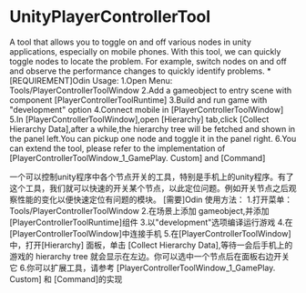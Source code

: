 # UnityPlayerControllerTool
A tool that allows you to toggle on and off various nodes in unity applications, especially on mobile phones. With this tool, we can quickly toggle nodes to locate the problem. For example, switch nodes on and off and observe the performance changes to quickly identify problems.
*[REQUIREMENT]Odin
Usage:
1.Open Menu: Tools/PlayerControllerToolWindow
2.Add a gameobject to entry scene with component [PlayerControllerToolRuntime]
3.Build and run game with "development" option
4.Connect mobile in [PlayerControllerToolWindow]
5.In [PlayerControllerToolWindow],open [Hierarchy] tab,click [Collect Hierarchy Data],after a while,the hierarchy tree will be fetched and shown in the panel left.You can pickup one node and toggle it in the panel right.
6.You can extend the tool, please refer to the implementation of [PlayerControllerToolWindow_1_GamePlay. Custom] and [Command]

一个可以控制unity程序中各个节点开关的工具，特别是手机上的unity程序。有了这个工具，我们就可以快速的开关某个节点，以此定位问题。例如开关节点之后观察性能的变化以便快速定位有问题的模块。
[需要]Odin
使用方法：
1.打开菜单：Tools/PlayerControllerToolWindow
2.在场景上添加 gameobject,并添加 [PlayerControllerToolRuntime]组件
3.以"development"选项编译运行游戏
4.在[PlayerControllerToolWindow]中连接手机
5.在[PlayerControllerToolWindow]中，打开[Hierarchy] 面板，单击 [Collect Hierarchy Data],等待一会后手机上的游戏的 hierarchy tree 就会显示在左边。你可以选中一个节点后在面板右边开关它
6.你可以扩展工具，请参考 [PlayerControllerToolWindow_1_GamePlay. Custom] 和 [Command]的实现
